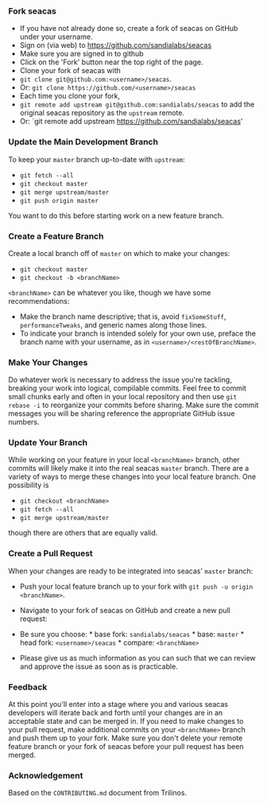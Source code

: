 ### Fork seacas

*   If you have not already done so, create a fork of seacas on GitHub under your username.
  *   Sign on (via web) to https://github.com/sandialabs/seacas
  *   Make sure you are signed in to github
  *   Click on the 'Fork' button near the top right of the page.
*   Clone your fork of seacas with
  *   `git clone git@github.com:<username>/seacas`.
  *   Or: `git clone https://github.com/<username>/seacas`
*   Each time you clone your fork,
  *   `git remote add upstream git@github.com:sandialabs/seacas` to add the original seacas repository as the `upstream` remote.
  *   Or: `git remote add upstream https://github.com/sandialabs/seacas'

### Update the Main Development Branch

To keep your `master` branch up-to-date with `upstream`:

*   `git fetch --all`
*   `git checkout master`
*   `git merge upstream/master`
*   `git push origin master`

You want to do this before starting work on a new feature branch.

### Create a Feature Branch

Create a local branch off of `master` on which to make your changes:

*   `git checkout master`
*   `git checkout -b <branchName>`

`<branchName>` can be whatever you like, though we have some recommendations:
*   Make the branch name descriptive; that is, avoid `fixSomeStuff`, `performanceTweaks`, and generic names along those lines.
*   To indicate your branch is intended solely for your own use, preface the branch name with your username, as in `<username>/<restOfBranchName>`.

### Make Your Changes

Do whatever work is necessary to address the issue you're tackling,
breaking your work into logical, compilable commits.  Feel free to
commit small chunks early and often in your local repository and then
use `git rebase -i` to reorganize your commits before sharing.  Make
sure the commit messages you will be sharing reference the appropriate
GitHub issue numbers.

### Update Your Branch

While working on your feature in your local `<branchName>` branch,
other commits will likely make it into the real seacas `master`
branch.  There are a variety of ways to merge these changes into your
local feature branch.  One possibility is

*   `git checkout <branchName>`
*   `git fetch --all`
*   `git merge upstream/master`

though there are others that are equally valid.

### Create a Pull Request

When your changes are ready to be integrated into seacas' `master` branch:

*   Push your local feature branch up to your fork with `git push -u origin <branchName>`.

*   Navigate to your fork of seacas on GitHub and create a new pull request:

  *   Be sure you choose:
    *   base fork:  `sandialabs/seacas`
    *   base:  `master`
    *   head fork:  `<username>/seacas`
    *   compare:  `<branchName>`

  *   Please give us as much information as you can such that we can review and approve the issue as soon as is practicable.

### Feedback

At this point you'll enter into a stage where you and various seacas
developers will iterate back and forth until your changes are in an
acceptable state and can be merged in.  If you need to make changes to
your pull request, make additional commits on your `<branchName>`
branch and push them up to your fork.  Make sure you don't delete your
remote feature branch or your fork of seacas before your pull request
has been merged.

### Acknowledgement
Based on the `CONTRIBUTING.md` document from Trilinos.